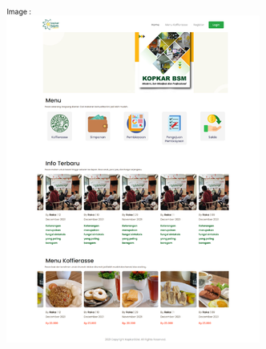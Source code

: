 Image :
![myimage-alt-tag](https://github.com/rakaardiansyah/mykopkarbsm/blob/main/thumnails-images/mykopkarbsm.png)
